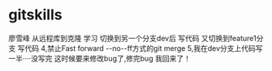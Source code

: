 ﻿# gitskills
廖雪峰 从远程库到克隆 学习
切换到另一个分支dev后 写代码
又切换到feature1分支 写代码
4,禁止Fast forward --no--ff方式的git merge
5,我在dev分支上代码写一半····没写完 这时候要来修改bug了,修完bug 我回来了！
